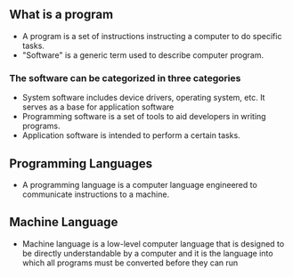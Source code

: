 ## What is a program
- A program is a set of instructions instructing a computer to do specific tasks.
- "Software" is a generic term used to describe computer program.
### The software can be categorized in three categories
- System software includes device drivers, operating system, etc. It serves as a base for application software
- Programming software is a set of tools to aid developers in writing programs.
- Application software is intended to perform a certain tasks.
## Programming Languages
- A programming language is a computer language engineered to communicate instructions to a machine.
## Machine Language
- Machine language is a low-level computer language that is designed to be directly understandable by a computer and it is the language into which all programs must be converted before they can run 